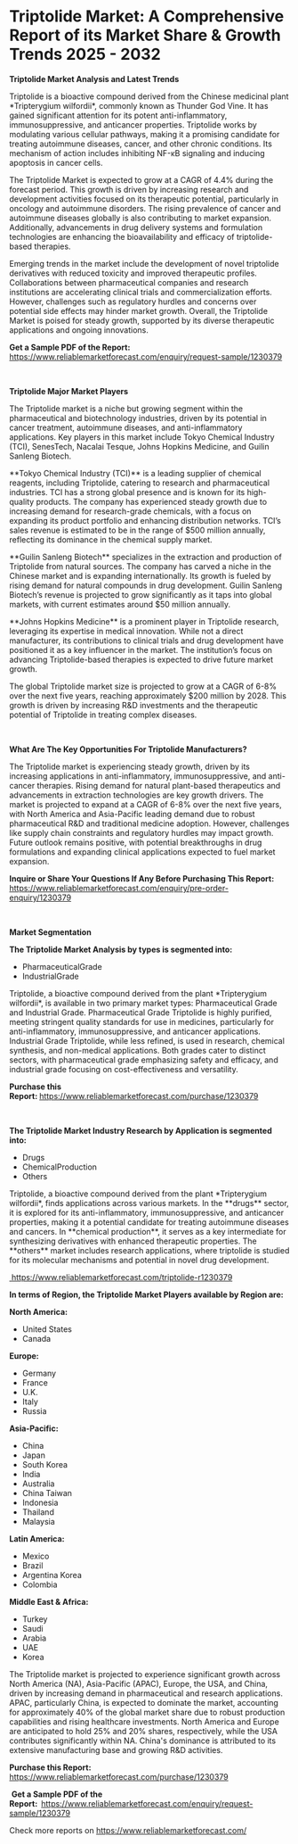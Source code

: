<p><h1>Triptolide Market: A Comprehensive Report of its Market Share & Growth Trends 2025 - 2032</h1></p><p><strong>Triptolide Market Analysis and Latest Trends</strong></p>
<p><p>Triptolide is a bioactive compound derived from the Chinese medicinal plant *Tripterygium wilfordii*, commonly known as Thunder God Vine. It has gained significant attention for its potent anti-inflammatory, immunosuppressive, and anticancer properties. Triptolide works by modulating various cellular pathways, making it a promising candidate for treating autoimmune diseases, cancer, and other chronic conditions. Its mechanism of action includes inhibiting NF-κB signaling and inducing apoptosis in cancer cells.</p><p>The Triptolide Market is expected to grow at a CAGR of 4.4% during the forecast period. This growth is driven by increasing research and development activities focused on its therapeutic potential, particularly in oncology and autoimmune disorders. The rising prevalence of cancer and autoimmune diseases globally is also contributing to market expansion. Additionally, advancements in drug delivery systems and formulation technologies are enhancing the bioavailability and efficacy of triptolide-based therapies.</p><p>Emerging trends in the market include the development of novel triptolide derivatives with reduced toxicity and improved therapeutic profiles. Collaborations between pharmaceutical companies and research institutions are accelerating clinical trials and commercialization efforts. However, challenges such as regulatory hurdles and concerns over potential side effects may hinder market growth. Overall, the Triptolide Market is poised for steady growth, supported by its diverse therapeutic applications and ongoing innovations.</p></p>
<p><strong>Get a Sample PDF of the Report:&nbsp;</strong> <a href="https://www.reliablemarketforecast.com/enquiry/request-sample/1230379?utm_campaign=2171&utm_medium=2&utm_source=Github&utm_content=ia&utm_term=25012025&utm_id=triptolide">https://www.reliablemarketforecast.com/enquiry/request-sample/1230379</a></p>
<p>&nbsp;</p>
<p><strong>Triptolide Major Market Players</strong></p>
<p><p>The Triptolide market is a niche but growing segment within the pharmaceutical and biotechnology industries, driven by its potential in cancer treatment, autoimmune diseases, and anti-inflammatory applications. Key players in this market include Tokyo Chemical Industry (TCI), SenesTech, Nacalai Tesque, Johns Hopkins Medicine, and Guilin Sanleng Biotech.</p><p>**Tokyo Chemical Industry (TCI)** is a leading supplier of chemical reagents, including Triptolide, catering to research and pharmaceutical industries. TCI has a strong global presence and is known for its high-quality products. The company has experienced steady growth due to increasing demand for research-grade chemicals, with a focus on expanding its product portfolio and enhancing distribution networks. TCI’s sales revenue is estimated to be in the range of $500 million annually, reflecting its dominance in the chemical supply market.</p><p>**Guilin Sanleng Biotech** specializes in the extraction and production of Triptolide from natural sources. The company has carved a niche in the Chinese market and is expanding internationally. Its growth is fueled by rising demand for natural compounds in drug development. Guilin Sanleng Biotech’s revenue is projected to grow significantly as it taps into global markets, with current estimates around $50 million annually.</p><p>**Johns Hopkins Medicine** is a prominent player in Triptolide research, leveraging its expertise in medical innovation. While not a direct manufacturer, its contributions to clinical trials and drug development have positioned it as a key influencer in the market. The institution’s focus on advancing Triptolide-based therapies is expected to drive future market growth.</p><p>The global Triptolide market size is projected to grow at a CAGR of 6-8% over the next five years, reaching approximately $200 million by 2028. This growth is driven by increasing R&D investments and the therapeutic potential of Triptolide in treating complex diseases.</p></p>
<p>&nbsp;</p>
<p><strong>What Are The Key Opportunities For Triptolide Manufacturers?</strong></p>
<p><p>The Triptolide market is experiencing steady growth, driven by its increasing applications in anti-inflammatory, immunosuppressive, and anti-cancer therapies. Rising demand for natural plant-based therapeutics and advancements in extraction technologies are key growth drivers. The market is projected to expand at a CAGR of 6-8% over the next five years, with North America and Asia-Pacific leading demand due to robust pharmaceutical R&D and traditional medicine adoption. However, challenges like supply chain constraints and regulatory hurdles may impact growth. Future outlook remains positive, with potential breakthroughs in drug formulations and expanding clinical applications expected to fuel market expansion.</p></p>
<p><strong>Inquire or Share Your Questions If Any Before Purchasing This Report:</strong> <a href="https://www.reliablemarketforecast.com/enquiry/pre-order-enquiry/1230379?utm_campaign=2171&utm_medium=2&utm_source=Github&utm_content=ia&utm_term=25012025&utm_id=triptolide">https://www.reliablemarketforecast.com/enquiry/pre-order-enquiry/1230379</a></p>
<p>&nbsp;</p>
<p><strong>Market Segmentation</strong></p>
<p><strong>The Triptolide Market Analysis by types is segmented into:</strong></p>
<p><ul><li>PharmaceuticalGrade</li><li>IndustrialGrade</li></ul></p>
<p><p>Triptolide, a bioactive compound derived from the plant *Tripterygium wilfordii*, is available in two primary market types: Pharmaceutical Grade and Industrial Grade. Pharmaceutical Grade Triptolide is highly purified, meeting stringent quality standards for use in medicines, particularly for anti-inflammatory, immunosuppressive, and anticancer applications. Industrial Grade Triptolide, while less refined, is used in research, chemical synthesis, and non-medical applications. Both grades cater to distinct sectors, with pharmaceutical grade emphasizing safety and efficacy, and industrial grade focusing on cost-effectiveness and versatility.</p></p>
<p><strong>Purchase this Report:&nbsp;</strong><a href="https://www.reliablemarketforecast.com/purchase/1230379?utm_campaign=2171&utm_medium=2&utm_source=Github&utm_content=ia&utm_term=25012025&utm_id=triptolide">https://www.reliablemarketforecast.com/purchase/1230379</a></p>
<p>&nbsp;</p>
<p><strong>The Triptolide Market Industry Research by Application is segmented into:</strong></p>
<p><ul><li>Drugs</li><li>ChemicalProduction</li><li>Others</li></ul></p>
<p><p>Triptolide, a bioactive compound derived from the plant *Tripterygium wilfordii*, finds applications across various markets. In the **drugs** sector, it is explored for its anti-inflammatory, immunosuppressive, and anticancer properties, making it a potential candidate for treating autoimmune diseases and cancers. In **chemical production**, it serves as a key intermediate for synthesizing derivatives with enhanced therapeutic properties. The **others** market includes research applications, where triptolide is studied for its molecular mechanisms and potential in novel drug development.</p></p>
<p><a href="https://www.reliablemarketforecast.com/triptolide-r1230379?utm_campaign=2171&utm_medium=2&utm_source=Github&utm_content=ia&utm_term=25012025&utm_id=triptolide">&nbsp;https://www.reliablemarketforecast.com/triptolide-r1230379</a></p>
<p><strong>In terms of Region, the Triptolide Market Players available by Region are:</strong></p>
<p>
    <p> <strong> North America: </strong>
        <ul>
            <li>United States</li>
            <li>Canada</li>
        </ul>
        </p> 
    <p> <strong> Europe: </strong>
        <ul>
            <li>Germany</li>
            <li>France</li>
            <li>U.K.</li>
            <li>Italy</li>
            <li>Russia</li>
        </ul>
        </p> 
    <p> <strong> Asia-Pacific: </strong>
        <ul>
            <li>China</li>
            <li>Japan</li>
            <li>South Korea</li>
            <li>India</li>
            <li>Australia</li>
            <li>China Taiwan</li>
            <li>Indonesia</li>
            <li>Thailand</li>
            <li>Malaysia</li>
        </ul>
        </p> 
    <p> <strong> Latin America: </strong>
        <ul>
            <li>Mexico</li>
            <li>Brazil</li>
            <li>Argentina Korea</li>
            <li>Colombia</li>
        </ul>
        </p> 
    <p> <strong> Middle East & Africa: </strong>
        <ul>
            <li>Turkey</li>
            <li>Saudi</li>
            <li>Arabia</li>
            <li>UAE</li>
            <li>Korea</li>
        </ul>
    </p>
    </p>
<p><p>The Triptolide market is projected to experience significant growth across North America (NA), Asia-Pacific (APAC), Europe, the USA, and China, driven by increasing demand in pharmaceutical and research applications. APAC, particularly China, is expected to dominate the market, accounting for approximately 40% of the global market share due to robust production capabilities and rising healthcare investments. North America and Europe are anticipated to hold 25% and 20% shares, respectively, while the USA contributes significantly within NA. China's dominance is attributed to its extensive manufacturing base and growing R&D activities.</p></p>
<p><strong>Purchase this Report: </strong><a href="https://www.reliablemarketforecast.com/purchase/1230379?utm_campaign=2171&utm_medium=2&utm_source=Github&utm_content=ia&utm_term=25012025&utm_id=triptolide">https://www.reliablemarketforecast.com/purchase/1230379</a></p>
<p>&nbsp;<strong>Get a Sample PDF of the Report:&nbsp;&nbsp;</strong><a href="https://www.reliablemarketforecast.com/enquiry/request-sample/1230379?utm_campaign=2171&utm_medium=2&utm_source=Github&utm_content=ia&utm_term=25012025&utm_id=triptolide">https://www.reliablemarketforecast.com/enquiry/request-sample/1230379</a></p>
<p><strong></strong></p>
<p>Check more reports on <a href="https://www.reliablemarketforecast.com/?utm_campaign=2171&utm_medium=2&utm_source=Github&utm_content=ia&utm_term=25012025&utm_id=triptolide">https://www.reliablemarketforecast.com/</a></p>